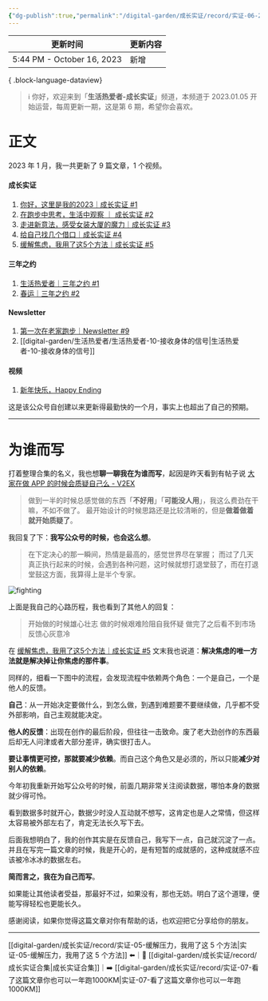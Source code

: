 ```yaml
---
{"dg-publish":true,"permalink":"/digital-garden/成长实证/record/实证-06-2023一月文章合集/"}
---
```



| 更新时间                       | 更新内容 |
| -------------------------- | ---- |
| 5:44 PM - October 16, 2023 | 新增   |

{ .block-language-dataview}

> ℹ️ 你好，欢迎来到「**生活热爱者-成长实证**」频道，本频道于 2023.01.05 开始运营，每周更新一期，这是第 6 期，希望你会喜欢。

# 正文

2023 年 1 月，我一共更新了 9 篇文章，1 个视频。

#### 成长实证 

1. [你好，这里是我的2023｜成长实证 #1](https://mp.weixin.qq.com/s?__biz=MzIxMzE0NzU0NQ==&mid=2650328569&idx=1&sn=c5c421e6f75900255ffa9db00855632c&chksm=8fb7270fb8c0ae1907843cbbb5e719c23ea0b8aaeb35cfd67a04fc35cd02646124b3477bfdd8&token=1236622767&lang=zh_CN#rd)
2. [在跑步中思考，生活中观察 ｜ 成长实证 #2](https://mp.weixin.qq.com/s?__biz=MzIxMzE0NzU0NQ==&mid=2650328587&idx=1&sn=dbbf4661cb9af35c496ea5c737cf2b7b&chksm=8fb724fdb8c0adeb5215c3c6b56d6244044e998f8044ac4fbccf60104a6330bedf2a4e2d7b34&token=1236622767&lang=zh_CN#rd)
3. [走进新意法，感受女装大厦的魔力｜成长实证 #3](https://mp.weixin.qq.com/s?__biz=MzIxMzE0NzU0NQ==&mid=2650328608&idx=1&sn=886c6af7de2044d34094a06299831938&chksm=8fb724d6b8c0adc02dfbe617bbda757ff9ed775a17585793e74ea2573db7f772a0a8cecbf785&token=1236622767&lang=zh_CN#rd)
4. [给自己找几个借口｜成长实证 #4](https://mp.weixin.qq.com/s?__biz=MzIxMzE0NzU0NQ==&mid=2650328640&idx=1&sn=d8e21db83cbaf771a217f4afaa841337&chksm=8fb724b6b8c0ada0b0c66182bd09cb6945c76ca27e74c9c690d43164a3ca7f62b7f9051d0f7f&token=1236622767&lang=zh_CN#rd)
5. [缓解焦虑，我用了这5个方法｜成长实证 #5](https://mp.weixin.qq.com/s?__biz=MzIxMzE0NzU0NQ==&mid=2650328662&idx=1&sn=8b10d35ed642eec32005dfbebf84808d&chksm=8fb724a0b8c0adb6a30e1b55cb0e68a4675fbc32585ce0be532cd6088023d0bf49ae1cba43d3&token=1236622767&lang=zh_CN#rd)

#### 三年之约

1. [生活热爱者｜三年之约 #1](https://mp.weixin.qq.com/s?__biz=MzIxMzE0NzU0NQ==&mid=2650328594&idx=1&sn=598db23b48384bc0062d94abe7a64ee2&chksm=8fb724e4b8c0adf2d2458883f6a1edc9d37d6895677c13af71b6f0ba0c3c408a5dbce97cea24&token=1236622767&lang=zh_CN#rd)
2. [春运｜三年之约 #2](https://mp.weixin.qq.com/s?__biz=MzIxMzE0NzU0NQ==&mid=2650328653&idx=1&sn=b0783686e8c2400340631f60842b3b2f&chksm=8fb724bbb8c0adad9c6c5602aafa1b512fb5344fc45fa555f5efa989da5847bfdce0c27eb485&token=1236622767&lang=zh_CN#rd)

#### Newsletter

1. [第一次在老家跑步｜Newsletter #9](https://mp.weixin.qq.com/s?__biz=MzIxMzE0NzU0NQ==&mid=2650328628&idx=1&sn=5d48417569bc34ad0a43139eaa553435&chksm=8fb724c2b8c0add4854b07bfe73b432fab70f66f13fe59df8108d44771a17857ce3191a30b07&token=1236622767&lang=zh_CN#rd)
2. [[digital-garden/生活热爱者/生活热爱者-10-接收身体的信号\|生活热爱者-10-接收身体的信号]]

#### 视频

1. [新年快乐，Happy Ending](https://mp.weixin.qq.com/s?__biz=MzIxMzE0NzU0NQ==&mid=2650328630&idx=1&sn=0c4ac1f7da40094cd1ab0805d0148a19&chksm=8fb724c0b8c0add6e4dba82cb002ecd89fcf4e561b0b4e0326c267a32d6632a9f49447203bb2&token=1236622767&lang=zh_CN#rd)

这是该公众号自创建以来更新得最勤快的一个月，事实上也超出了自己的预期。

---

# 为谁而写

打着整理合集的名义，我也想**聊一聊我在为谁而写**，起因是昨天看到有帖子说 [大家在做 APP 的时候会质疑自己么 - V2EX](https://www.v2ex.com/t/913513#reply20)

> 做到一半的时候总感觉做的东西「**不好用**」「**可能没人用**」，我这么费劲在干嘛，不如不做了。
> 最开始设计的时候思路还是比较清晰的，但是**做着做着就开始质疑了**。

我回复了下：**我写公众号的时候，也会这么想**。

> 在下定决心的那一瞬间，热情是最高的，感觉世界尽在掌握；
> 而过了几天真正执行起来的时候，会遇到各种问题，这时候就想打退堂鼓了，而在打退堂鼓这方面，我算得上是半个专家。

![fighting](https://100-1258489360.cos.ap-shanghai.myqcloud.com/202302071357860.png)

上面是我自己的心路历程，我也看到了其他人的回复：

> 开始做的时候雄心壮志
> 做的时候艰难险阻自我怀疑
> 做完了之后看不到市场反馈心灰意冷

在 [缓解焦虑，我用了这5个方法｜成长实证 #5](https://mp.weixin.qq.com/s?__biz=MzIxMzE0NzU0NQ==&mid=2650328662&idx=1&sn=8b10d35ed642eec32005dfbebf84808d&chksm=8fb724a0b8c0adb6a30e1b55cb0e68a4675fbc32585ce0be532cd6088023d0bf49ae1cba43d3&token=1236622767&lang=zh_CN#rd) 文末我也说道：**解决焦虑的唯一方法就是解决掉让你焦虑的那件事**。

同样的，细看一下图中的流程，会发现流程中依赖两个角色：一个是自己，一个是他人的反馈。

**自己**：从一开始决定要做什么，到怎么做，到遇到难题要不要继续做，几乎都不受外部影响，自己主观就能决定。

**他人的反馈**：出现在创作的最后阶段，但往往一击致命。废了老大劲创作的东西最后却无人问津或者大部分差评，确实很打击人。

**要让事情更可控，那就要减少依赖**。而自己这个角色又是必须的，所以只能**减少对别人的依赖**。

今年初我重新开始写公众号的时候，前面几期非常关注阅读数据，哪怕本身的数据就少得可怜。

看到数据多时就开心，数据少时没人互动就不想写，这肯定也是人之常情，但这样太容易被外部左右了，肯定无法长久写下去。

后面我想明白了，我的创作其实是在反馈自己，我写下一点，自己就沉淀了一点。并且在写完一篇文章的时候，我是开心的，是有短暂的成就感的，这种成就感不应该被冷冰冰的数据左右。

**简而言之，我在为自己而写**。

如果能让其他读者受益，那最好不过，如果没有，那也无妨。明白了这个道理，便能写得轻松也更能长久。

感谢阅读，如果你觉得这篇文章对你有帮助的话，也欢迎把它分享给你的朋友。

---

[[digital-garden/成长实证/record/实证-05-缓解压力，我用了这 5 个方法\|实证-05-缓解压力，我用了这 5 个方法]] ⬅️｜📑 [[digital-garden/成长实证/record/成长实证合集\|成长实证合集]]｜➡️ [[digital-garden/成长实证/record/实证-07-看了这篇文章你也可以一年跑1000KM\|实证-07-看了这篇文章你也可以一年跑1000KM]]
